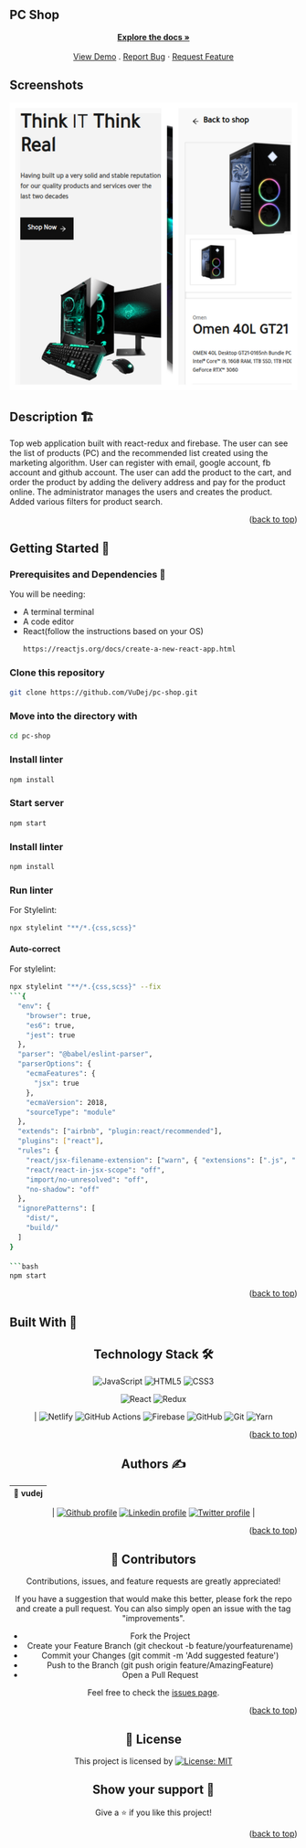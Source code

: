 ## PC Shop

<div id="top"></div>
<!-- PROJECT LOGO -->
<div align="center">
  
<a href="https://github.com/VuDej/pc-shop#readme"><strong>Explore the docs »</strong></a>
<br />
<br />
 <a href="https://shop-77a2e.web.app/">View Demo</a>
.
<a href="https://github.com/VuDej/pc-shop">Report Bug</a>
·
<a href="https://github.com/VuDej/pc-shop">Request Feature</a>

</div>


## Screenshots

![Screenshot](src/images/screenshot.png)

## Description 🏗️

Top web application built with react-redux and firebase. The user can see the list of products (PC) and the recommended list created using the marketing algorithm. User can register with email, google account, fb account and github account. The user can add the product to the cart, and order the product by adding the delivery address and pay for the product online. The administrator manages the users and creates the product. Added various filters for product search.

<p align="right">(<a href="#top">back to top</a>)</p>

## Getting Started 🏁

### Prerequisites and Dependencies 📜

You will be needing:

- A terminal terminal
- A code editor
- React(follow the instructions based on your OS)
  ```bash
  https://reactjs.org/docs/create-a-new-react-app.html
  ```

### Clone this repository

```bash
git clone https://github.com/VuDej/pc-shop.git
```

### Move into the directory with

```bash
cd pc-shop
```

### Install linter

```bash
npm install
```

### Start server

```bash
npm start
```

### Install linter

```bash
npm install
```

### Run linter

For Stylelint:

```bash
npx stylelint "**/*.{css,scss}"
```

#### Auto-correct

For stylelint:

```bash
npx stylelint "**/*.{css,scss}" --fix
```{
  "env": {
    "browser": true,
    "es6": true,
    "jest": true
  },
  "parser": "@babel/eslint-parser",
  "parserOptions": {
    "ecmaFeatures": {
      "jsx": true
    },
    "ecmaVersion": 2018,
    "sourceType": "module"
  },
  "extends": ["airbnb", "plugin:react/recommended"],
  "plugins": ["react"],
  "rules": {
    "react/jsx-filename-extension": ["warn", { "extensions": [".js", ".jsx"] }],
    "react/react-in-jsx-scope": "off",
    "import/no-unresolved": "off",
    "no-shadow": "off"
  },
  "ignorePatterns": [
    "dist/",
    "build/"
  ]
}

```bash
npm start
```

<p align="right">(<a href="#top">back to top</a>)</p>

## Built With 🔨

<div align="center">

## Technology Stack 🛠️  

![JavaScript](https://img.shields.io/badge/javascript-%23323330.svg?style=for-the-badge&logo=javascript&logoColor=%23F7DF1E) ![HTML5](https://img.shields.io/badge/html5-%23E34F26.svg?style=for-the-badge&logo=html5&logoColor=white) ![CSS3](https://img.shields.io/badge/css3-%231572B6.svg?style=for-the-badge&logo=css3&logoColor=white)                                                                                                                                                    

![React](https://img.shields.io/badge/react-%2320232a.svg?style=for-the-badge&logo=react&logoColor=%2361DAFB) ![Redux](https://img.shields.io/badge/redux-%23593d88.svg?style=for-the-badge&logo=redux&logoColor=white)  

 |
 ![Netlify](https://img.shields.io/badge/netlify-%23000000.svg?style=for-the-badge&logo=netlify&logoColor=#00C7B7) ![GitHub Actions](https://img.shields.io/badge/github%20actions-%232671E5.svg?style=for-the-badge&logo=githubactions&logoColor=white) ![Firebase](https://img.shields.io/badge/firebase-%23039BE5.svg?style=for-the-badge&logo=firebase) ![GitHub](https://img.shields.io/badge/github%20-%23121011.svg?&style=for-the-badge&logo=github&logoColor=white) ![Git](https://img.shields.io/badge/git%20-%23F05033.svg?&style=for-the-badge&logo=git&logoColor=white) ![Yarn](https://img.shields.io/badge/yarn-%232C8EBB.svg?style=for-the-badge&logo=yarn&logoColor=white)

<div align="center">

                                                                                                                                                                                                                                                                                                                                                        

<p align="right">(<a href="#top">back to top</a>)</p>
</div>

## Authors ✍️

<div align="center">

| 👤 vudej |
| -------- |

| <a target="_blank" href="https://github.com/VuDej"><img src="https://img.shields.io/badge/github-%23121011.svg?style=for-the-badge&logo=github&logoColor=white" alt="Github profile"></a> <a target="_blank" href="https://www.linkedin.com/in/dejan-vujovic/"><img src="https://img.shields.io/badge/-LinkedIn-0077b5?style=for-the-badge&logo=LinkedIn&logoColor=white" alt="Linkedin profile"></a> <a target="_blank" href="https://twitter.com/DejanVuj"><img src="https://img.shields.io/badge/-Twitter-1DA1F2?style=for-the-badge&logo=Twitter&logoColor=white" alt="Twitter profile"></a>
|

</div>

<p align="right">(<a href="#top">back to top</a>)</p>

## 🤝 Contributors

Contributions, issues, and feature requests are greatly appreciated!

If you have a suggestion that would make this better, please fork the repo and create a pull request. You can also simply open an issue with the tag "improvements".

- Fork the Project
- Create your Feature Branch (git checkout -b feature/yourfeaturename)
- Commit your Changes (git commit -m 'Add suggested feature')
- Push to the Branch (git push origin feature/AmazingFeature)
- Open a Pull Request

Feel free to check the [issues page](https://github.com/VuDej/pc-shop.git/issues).

<p align="right">(<a href="#top">back to top</a>)</p>

## 📝 License

This project is licensed by [![License: MIT](https://img.shields.io/badge/License-MIT-yellow.svg)](LICENSE)

## Show your support 💪

Give a ⭐️ if you like this project!


<p align="right">(<a href="#top">back to top</a>)</p>
